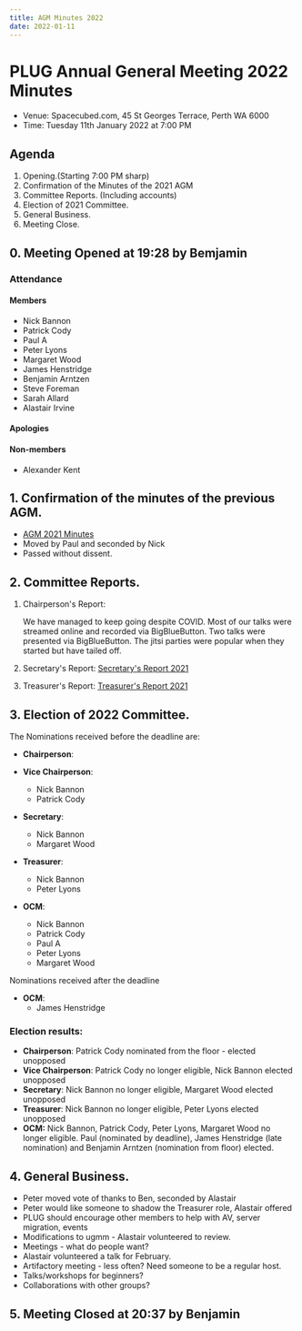 ```yaml
---
title: AGM Minutes 2022
date: 2022-01-11
---
```


<!--more-->
# PLUG Annual General Meeting 2022 Minutes

* Venue: Spacecubed.com, 45 St Georges Terrace, Perth WA 6000
* Time: Tuesday 11th January 2022 at 7:00 PM


## Agenda
1. Opening.(Starting 7:00 PM sharp)
2. Confirmation of the Minutes of the 2021 AGM
3. Committee Reports. (Including accounts)
4. Election of 2021 Committee.
5. General Business.
6. Meeting Close.


## 0. Meeting Opened at 19:28 by Bemjamin
### Attendance 
#### Members
* Nick Bannon
* Patrick Cody
* Paul A
* Peter Lyons
* Margaret Wood
* James Henstridge
* Benjamin Arntzen
* Steve Foreman
* Sarah Allard
* Alastair Irvine

#### Apologies

#### Non-members
* Alexander Kent

## 1. Confirmation of the minutes of the previous AGM.
* [AGM 2021 Minutes](../2021/index.md)
* Moved by Paul and seconded by Nick 
* Passed without dissent.


## 2. Committee Reports.
 
1. Chairperson's Report: 

   We have managed to keep going despite COVID. Most of our talks were streamed online and recorded via BigBlueButton. Two talks were presented via BigBlueButton. The jitsi parties were popular when they started but have tailed off.
2. Secretary's Report:  [Secretary's Report 2021](Secretarys_Report_2021.pdf)
3. Treasurer's Report:  [Treasurer's Report 2021](/documents/2022/Treasurers_Report_2021.pdf)

## 3. Election of 2022 Committee.
The Nominations received before the deadline are:
* **Chairperson**:
  
* **Vice Chairperson**:
  * Nick Bannon
  * Patrick Cody
  
* **Secretary**:
  * Nick Bannon 
  * Margaret Wood
  
* **Treasurer**:
  * Nick Bannon
  * Peter Lyons
 
* **OCM**:
  * Nick Bannon
  * Patrick Cody
  * Paul A
  * Peter Lyons
  * Margaret Wood

Nominations received after the deadline

* **OCM**:
  * James Henstridge
  
### Election results:
* **Chairperson**: Patrick Cody nominated from the floor - elected unopposed
* **Vice Chairperson**: Patrick Cody no longer eligible, Nick Bannon elected unopposed
* **Secretary**: Nick Bannon no longer eligible, Margaret Wood elected unopposed
* **Treasurer**: Nick Bannon no longer eligible, Peter Lyons elected unopposed
* **OCM:** Nick Bannon, Patrick Cody, Peter Lyons, Margaret Wood no longer eligible. Paul (nominated by deadline), James Henstridge (late nomination) and Benjamin Arntzen (nomination from floor) elected.

## 4. General Business.
* Peter moved vote of thanks to Ben, seconded by Alastair
* Peter would like someone to shadow the Treasurer role, Alastair offered
* PLUG should encourage other members to help with AV, server migration, events
* Modifications to ugmm - Alastair volunteered to review.
* Meetings - what do people want?
* Alastair volunteered a talk for February.
* Artifactory meeting - less often? Need someone to be a regular host.
* Talks/workshops for beginners?
* Collaborations with other groups?

## 5. Meeting Closed at 20:37 by Benjamin





